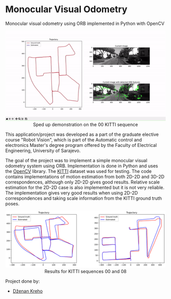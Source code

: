 # Monocular Visual Odometry
Monocular visual odometry using ORB implemented in Python with OpenCV

<p align="center">  
<img src="PartOfSeq00SpeedUp.gif" width=600/><br>Sped up demonstration on the 00 KITTI sequence
</p>

This application/project was developed as a part of the graduate elective course "Robot Vision", which is part of the Automatic control and electronics Master's degree program offered by the Faculty of Electrical Engineering, University of Sarajevo.

The goal of the project was to implement a simple monocular visual odometry system using ORB. Implementation is done in Python and uses the [OpenCV](https://github.com/opencv/opencv) library. The [KITTI](https://www.cvlibs.net/datasets/kitti/eval_odometry.php) dataset was used for testing. The code contains implementations of motion estimation from both 2D-2D and 3D-2D correspondences, although only 2D-2D gives good results. Relative scale estimation for the 2D-2D case is also implemented but it is not very reliable. The implementation gives very good results when using 2D-2D correspondences and taking scale information from the KITTI ground truth poses.

<p align="center">  
<img src="resultsSeq00and08.png" width=600/><br>Results for KITTI sequences 00 and 08
</p>

Project done by:
- [Dženan Kreho](https://github.com/dkreho1)